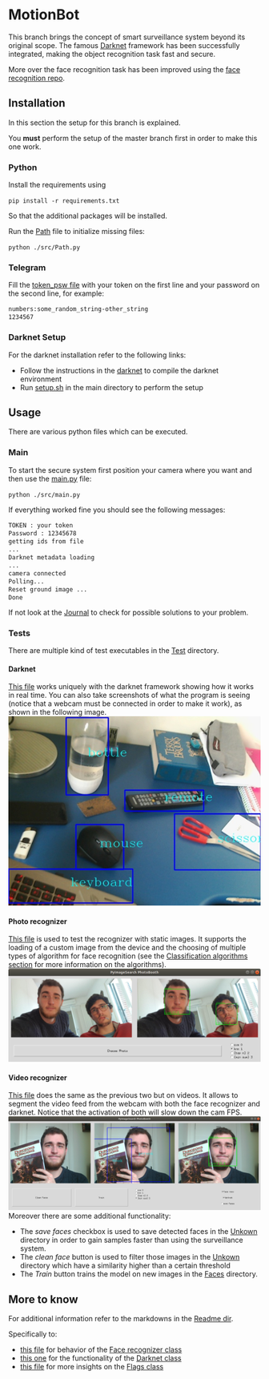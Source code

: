 # MotionBot

This branch brings the concept of smart surveillance system beyond its
original scope. The famous [Darknet](https://pjreddie.com/darknet/)
framework has been successfully integrated, making the object
recognition task fast and secure.
 
More over the face recognition task has been improved using the
[face recognition repo](https://github.com/ageitgey/face_recognition).

## Installation
In this section the setup for this branch is explained.
 
You **must** perform the setup of the master branch first in order to
make this one work.


### Python 
Install the requirements using
 
`pip install -r requirements.txt`
  
So that the additional packages will be installed. 

Run the [Path](./src/Path.py) file to initialize missing files:
 
`python ./src/Path.py`

### Telegram 
Fill the [token_psw file](./Resources/token_psw.txt) with your token on the first line and your password on the 
second line, for example:
```
numbers:some_random_string-other_string
1234567
```

### Darknet Setup
For the darknet installation refer to the following links:
- Follow the instructions in the [darknet](https://pjreddie.com/darknet/install/) to compile the darknet environment
- Run [setup.sh](./setup.sh) in the main directory to perform the setup


## Usage

There are various python files which can be executed.

### Main 

To start the secure system first position your camera where you want and
then use the [main.py](./src/main.py) file:
 
 `python ./src/main.py`


If everything worked fine you should see the following messages:
```
TOKEN : your token
Password : 12345678
getting ids from file
...
Darknet metadata loading
...
camera connected
Polling...
Reset ground image ...
Done
```
If not look at the [Journal](./Journals/Journal_Darknet.md) to check for possible solutions to your problem.

### Tests
There are multiple kind of test executables in the [Test](./src/Tests) directory.

#### Darknet 

[This file](./src/Tests/darknet_test.py) works uniquely with the darknet
framework showing how it works in real time. You can also take
screenshots of what the program is seeing (notice that a webcam must be
connected in order to make it work), as shown in the following image.
![Darknet example](./Readme/images/darknet_test.jpg)

#### Photo recognizer
[This file](./Readme/images/photo_recognizer_test.py) is used to test the recognizer with static images. It supports the loading of a custom 
image from the device and the choosing of multiple types of algorithm for face recognition 
(see the [Classification algorithms section](#classification_alg) for more information on the algorithms).
![Photo example](./Readme/images/photo_reco.png)


#### Video recognizer
[This file](./src/Tests/video_recognizer_test.py) does the same as the
previous two but on videos. It allows to segment the video feed from the
webcam with both the face recognizer and darknet. Notice that the
activation of both will slow down the cam FPS.
![Video example](./Readme/images/video_reco.png) Moreover there are some additional
functionality:
- The *save faces* checkbox is used to save detected faces in the [Unkown](./Faces/Unknown) directory in order to gain 
samples faster than using the surveillance system.
- The *clean face* button is used to filter those images in the [Unkown](./Faces/Unknown) directory which have a similarity higher than a 
certain threshold
- The *Train* button trains the model on new images in the [Faces](./Faces) directory. 


## More to know
For additional information refer to the markdowns in the
[Readme dir](Readme/). 

Specifically to: 
- [this file](Readme/face_recognizer.md) for behavior
of the [Face recognizer class](src/Classes/Face_recognizer.py)
- [this one](Readme/darknet.md) for the functionality of the
  [Darknet class](src/Classes/Darknet.py)
- [this file](Readme/flags.md) for more insights on the
  [Flags class](src/Classes/Flags.py)